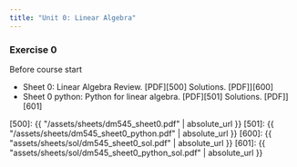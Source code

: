```yaml
---
title: "Unit 0: Linear Algebra"
---
```


### Exercise 0 

Before course start

<!-- **Exercises**{: .label .label-purple }  -->

- Sheet 0: Linear Algebra Review. [PDF][500] Solutions. [PDF]][600]
- Sheet 0 python: Python for linear algebra. [PDF][501] Solutions. [PDF]][601]


[500]: {{ "/assets/sheets/dm545_sheet0.pdf" | absolute_url }}
[501]: {{ "/assets/sheets/dm545_sheet0_python.pdf" | absolute_url }}
[600]: {{ "assets/sheets/sol/dm545_sheet0_sol.pdf" | absolute_url }}
[601]: {{ "assets/sheets/sol/dm545_sheet0_python_sol.pdf" | absolute_url }}  

